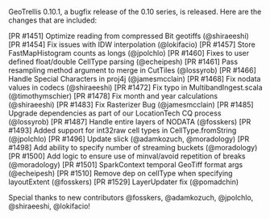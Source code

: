 GeoTrellis 0.10.1, a bugfix release of the 0.10 series, is released. Here are the changes that are included:

[PR #1451] Optimize reading from compressed Bit geotiffs (@shiraeeshi)
[PR #1454] Fix issues with IDW interpolation (@lokifacio)
[PR #1457] Store FastMapHistogram counts as longs (@jpolchlo)
[PR #1460] Fixes to user defined float/double CellType parsing (@echeipesh)
[PR #1461] Pass resampling method argument to merge in CutTiles (@lossyrob)
[PR #1466] Handle Special Characters in proj4j (@jamesmcclain)
[PR #1468] Fix nodata values in codecs (@shiraeeshi)
[PR #1472] Fix typo in MultibandIngest.scala (@timothymschier)
[PR #1478] Fix month and year calculations (@shiraeeshi)
[PR #1483] Fix Rasterizer Bug (@jamesmcclain)
[PR #1485] Upgrade dependencies as part of our LocationTech CQ process (@lossyrob)
[PR #1487] Handle entire layers of NODATA (@fosskers)
[PR #1493] Added support for int32raw cell types in CellType.fromString (@jpolchlo)
[PR #1496] Update slick (@adamkozuch, @moradology)
[PR #1498] Add ability to specify number of streaming buckets (@moradology)
[PR #1500] Add logic to ensure use of minval/avoid repetition of breaks (@moradology)
[PR #1501] SparkContext temporal GeoTiff format args (@echeipesh)
[PR #1510] Remove dep on cellType when specifying layoutExtent (@fosskers)
[PR #1529] LayerUpdater fix (@pomadchin)

Special thanks to new contributors @fosskers, @adamkozuch, @jpolchlo, @shiraeeshi, @lokifacio!

